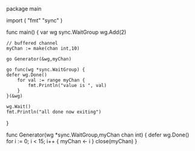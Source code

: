 package main

import (
	"fmt"
	"sync"
)

func main() {
	var wg sync.WaitGroup
	wg.Add(2)

	// buffered channel
	myChan := make(chan int,10)

	go Generator(&wg,myChan)

	go func(wg *sync.WaitGroup) {
	defer wg.Done()
		for val := range myChan {
			fmt.Println("value is ", val)
		}
	}(&wg)
	
	wg.Wait()
	fmt.Println("all done now exiting")
}

func Generator(wg *sync.WaitGroup,myChan chan int) {
	defer wg.Done()
	for i := 0; i < 15; i++ {
		myChan <- i
	}
	close(myChan)
}
